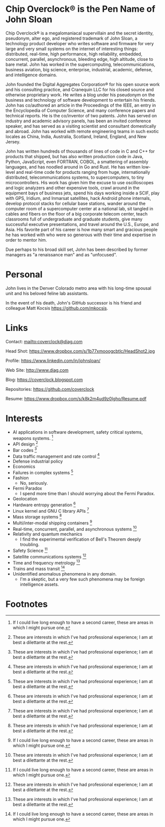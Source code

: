 # Chip Overclock® is the Pen Name of John Sloan

Chip Overclock® is a megalomaniacal supervillain and the secret
identity, pseudonym, alter ego, and registered trademark of John
Sloan, a technology product developer who writes software and
firmware for very large and very small systems on the internet of
interesting things: distributed, real-time, high performance, high
reliability, embedded, concurrent, parallel, asynchronous, bleeding
edge, high altitude, close to bare metal. John has worked in the
supercomputing, telecommunications, business aviation,
big science, enterprise, industrial, academic, defense, and
intelligence domains.

John founded the Digital Aggregates Corporation® for his open source
work and his consulting practice, and Cranequin LLC for his closed
source and otherwise proprietary work. He writes a blog under his
pseudonym on the business and technology of software development
to entertain his friends. John has co/authored an article in the
Proceedings of the IEEE, an entry in the Encyclopedia of Computer
Science, and many conference papers and technical reports. He is
the co/inventor of two patents. John has served on industry and
academic advisory panels, has been an invited conference speaker,
and has served as a visiting scientist and consultant domestically
and abroad. John has worked with remote engineering teams in such
exotic locales as China, India, Australia, Scotland, Ireland, England,
and New Jersey.

John has written hundreds of thousands of lines of code in
C and C++ for products that shipped, but has also written production code
in Java, Python, JavaScript, even FORTRAN, COBOL, a smattering of assembly languages, and has
noodled around in Go and Rust. He has written low-level and real-time code for products
ranging from huge, internationally distributed, telecommunications
systems, to supercomputers, to tiny microcontrollers. His work has given him the excuse
to use oscilloscopes and logic analyzers and other expensive tools, crawl around in the
equipment bays of business jets, spend his days working inside a
SCIF, play with GPS, Iridium, and Inmarsat satellites,
hack Android phone internals, develop protocol stacks for cellular base stations,
wander around the computer room of a supercomputer center at a national
lab, sit tangled in cables and fibers on the floor of a big corporate telecom
center, teach classrooms full of undergraduate and graduate students,
give many successful executive presentations, and travel around the U.S., Europe, and Asia.
His favorite part of his career is how many smart and gracious people he has worked with
who were so generous with their time and expertise in order to mentor him.

Due perhaps to his broad skill set, John has been described by former
managers as "a renaissance man" and as "unfocused".

# Personal

John lives in the Denver Colorado metro area with his long-time spousal unit and his beloved feline lab assistants.

In the event of his death, John's GitHub successor is his friend and colleague Matt Kocsis <https://github.com/mkocsis>.

# Links

Contact: <mailto:coverclock@diag.com>

Head Shot: <https://www.dropbox.com/s/1b77xmooogcbtlc/HeadShot2.jpg>

Profile: <https://www.linkedin.com/in/johnsloan/>

Web Site: <http://www.diag.com>

Blog: <https://coverclock.blogspot.com>

Repositories: <https://github.com/coverclock>

Resume: <https://www.dropbox.com/s/k8k2m4ud9z0lgho/Resume.pdf>

# Interests

* AI applications in software development, safety critical systems, weapons systems. [^2]
* API design [^1]
* Bar codes [^1]
* Data traffic management and rate control [^1]
* Defense industrial policy
* Economics
* Failures in complex systems [^1]
* Fashion
  - No, seriously.
* Fermi Paradox
  - I spend more time than I should worrying about the Fermi Paradox.
* Geolocation
* Hardware entropy generation [^1]
* Linux kernel and GNU C library APIs [^1]
* Mass storage systems [^1]
* Multi/inter-modal shipping containers [^2]
* Real-time, concurrent, parallel, and asynchronous systems [^1]
* Relativity and quantum mechanics
  - I find the experimental verification of Bell's Theorem deeply troubling.
* Safety Science [^2]
* Satellite communications systems [^1]
* Time and frequency metrology [^1]
* Trains and mass transit [^2]
* Unidentified anomalous phenomena in any domain.
  - I'm a skeptic, but a very few such phenomena may be foreign intelligence assets.

[^1]: These are interests in which I've had professional experience; I am at best a dilettante at the rest. 
[^2]: If I could live long enough to have a second career, these are areas in which I might pursue one. 

# Footnotes
